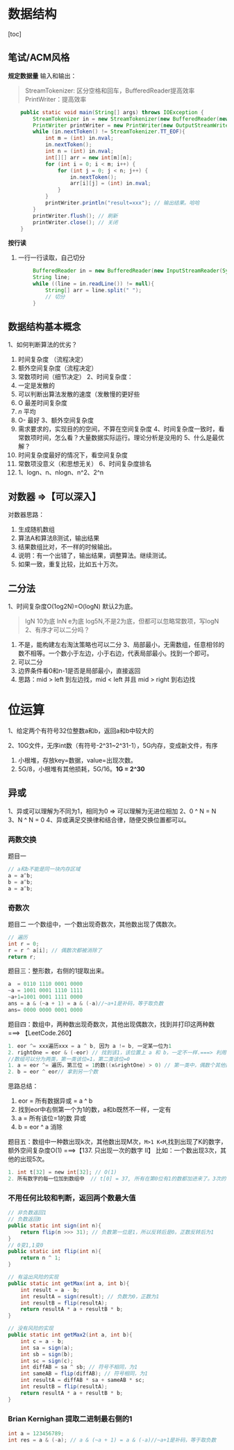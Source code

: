 
# 数据结构

[toc]

## 笔试/ACM风格

**规定数据量**
输入和输出：
> StreamTokenizer: 区分空格和回车，BufferedReader提高效率
> PrintWriter：提高效率
```java
    public static void main(String[] args) throws IOException {
        StreamTokenizer in = new StreamTokenizer(new BufferedReader(new InputStreamReader(System.in))); // 输入结果
        PrintWriter printWriter = new PrintWriter(new OutputStreamWriter(System.out)); // 输出结果
        while (in.nextToken() != StreamTokenizer.TT_EOF){
            int m = (int) in.nval;
            in.nextToken();
            int n = (int) in.nval;
            int[][] arr = new int[m][n];
            for (int i = 0; i < m; i++) {
                for (int j = 0; j < n; j++) {
                    in.nextToken();
                    arr[i][j] = (int) in.nval;
                }
            }
            printWriter.println("result=xxx"); // 输出结果。哈哈
        }
        printWriter.flush(); // 刷新
        printWriter.close(); // 关闭
    }
```

**按行读**
1. 一行一行读取，自己切分
```java
        BufferedReader in = new BufferedReader(new InputStreamReader(System.in)); // 输入结果
        String line;
        while ((line = in.readLine()) != null){
            String[] arr = line.split(" ");
            // 切分
        }
```

## 数据结构基本概念
1、如何判断算法的优劣？
1. 时间复杂度 （流程决定）
2. 额外空间复杂度（流程决定）
3. 常数项时间（细节决定）
2、时间复杂度：
1. 一定是发散的
2. 可以判断出算法发散的速度（发散慢的更好些
3. O 最差时间复杂度
4. _n_ 平均
5. O- 最好
3、额外空间复杂度
1. 需求要求的，实现目的的空间，不算在空间复杂度
4、时间复杂度一致时，看常数项时间，怎么看？大量数据实际运行。理论分析是没用的
5、什么是最优解？
1. 时间复杂度最好的情况下，看空间复杂度
2. 常数项没意义（和思想无关）
6、时间复杂度排名
1. 1、logn、n、nlogn、n^2、2^n




## 对数器 =>【可以深入】
对数器思路：
1. 生成随机数组
2. 算法A和算法B测试，输出结果
3. 结果数组比对，不一样的时候输出。
4. 说明：有一个出错了，输出结果，调整算法。继续测试。
5. 如果一致，重复比较，比如五十万次。
## 二分法
1、时间复杂度O(1og2N)=O(logN) 默认2为底。
> lgN 10为底
> lnN e为底
> log5N,不是2为底，但都可以忽略常数项，写logN
2、有序才可以二分吗？
1. 不是，能构建左右淘汰策略也可以二分
3、局部最小，无需数组，任意相邻的数不相等。一个数小于左边，小于右边，代表局部最小。找到一个即可。
1. 可以二分
2. 边界条件看0和n-1是否是局部最小，直接返回
3. 思路：mid > left 到左边找，mid < left 并且 mid > right 到右边找 

# 位运算
1、给定两个有符号32位整数a和b，返回a和b中较大的

2、10G文件，无序int数（有符号-2^31~2^31-1），5G内存，变成新文件，有序
1. 小根堆，存放key=数据，value=出现次数。
2. 5G/8，小根堆有其他损耗，5G/16。**1G = 2^30**


## 异或
1、异或可以理解为不同为1，相同为0 => 可以理解为无进位相加
2、0 ^ N = N
3、N ^ N = 0
4、异或满足交换律和结合律，随便交换位置都可以。
### 两数交换
题目一
```java
// a和b不能是同一块内存区域
a = a^b;
b = a^b;
a = a^b;
```
### 奇数次
题目二
一个数组中，一个数出现奇数次，其他数出现了偶数次。
```java
// 遍历
int r = 0;
r = r ^ a[i]; // 偶数次都被消除了
return r; 
```
题目三：整形数，右侧的1提取出来。
```c
a  = 0110 1110 0001 0000
~a = 1001 0001 1110 1111
~a+1=1001 0001 1111 0000
ans = a & (~a + 1) = a & (-a)//~a+1是补码，等于取负数
ans= 0000 0000 0001 0000
```
题目四：数组中，两种数出现奇数次，其他出现偶数次，找到并打印这两种数 ===> 【LeetCode.260】
```c
1. eor ^= xxx遍历xxx = a ^ b, 因为 a != b, 一定某一位为1
2. rightOne = eor & (-eor) // 找到该1，该位置上 a 和 b，一定不一样.===> 利用该数值进行分类
//数组可以分为两类，第一类该位=1，第二类该位=0
1. a = eor ^= 遍历，第三位 = 1的数((x&rightOne) > 0) // 第一类中，偶数个其他数 + 奇数次的a或者b
2. b = eor ^ eor// 拿到另一个数
```
思路总结：
1. eor = 所有数据异或 = a ^ b
2. 找到eor中右侧第一个为1的数，a和b既然不一样，一定有
3. a = 所有该位=1的数 异或
4. b = eor ^ a 消除
 
题目五：数组中一种数出现k次，其他数出现M次，`M>1 K<M`,找到出现了K的数字，额外空间复杂度O(1) ===>【137. 只出现一次的数字 II】
比如：一个数出现3次，其他的出现5次。
```c
1. int t[32] = new int[32]; // O(1)
2. 所有数字的每一位加到数组中  // t[0] = 37, 所有在第0位有1的数都加进来了。3次的有甲个，5次的有乙个。一定是M的整数倍 + K
```

### 不用任何比较和判断，返回两个数最大值

```java
// 非负数返回1
// 负数返回0
public static int sign(int n){
    return flip(n >>> 31); // 负数第一位是1，所以反转后是0。正数反转后为1
}
// 0变1,1变0
public static int flip(int n){
    return n ^ 1;
}

// 有溢出风险的实现
public static int getMax(int a, int b){
    int result = a - b;
    int resultA = sign(result); // 负数为0，正数为1
    int resultB = flip(resultA);
    return resultA * a + resultB * b;
}

// 没有风险的实现
public static int getMax2(int a, int b){
    int c = a - b;
    int sa = sign(a);
    int sb = sign(b);
    int sc = sign(c);
    int diffAB = sa ^ sb; // 符号不相同，为1
    int sameAB = flip(diffAB); // 符号相同，为1
    int resultA = diffAB * sa + sameAB * sc;
    int resultB = flip(resultA);
    return resultA * a + resultB * b;
}

```


### Brian Kernighan 提取二进制最右侧的1

```java
int a = 123456789;
int res = a & (-a); // a & (~a + 1) = a & (-a)//~a+1是补码，等于取负数
```









